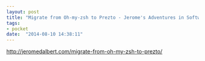 ```yaml
---
layout: post
title: "Migrate from Oh-my-zsh to Prezto - Jerome's Adventures in Software"
tags:
- pocket
date:  "2014-08-10 14:38:11"
---
```


http://jeromedalbert.com/migrate-from-oh-my-zsh-to-prezto/

